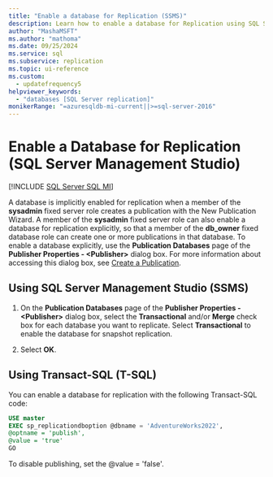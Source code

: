 ```yaml
---
title: "Enable a database for Replication (SSMS)"
description: Learn how to enable a database for Replication using SQL Server Management Studio (SSMS) or Transact-SQL (T-SQL).
author: "MashaMSFT"
ms.author: "mathoma"
ms.date: 09/25/2024
ms.service: sql
ms.subservice: replication
ms.topic: ui-reference
ms.custom:
  - updatefrequency5
helpviewer_keywords:
  - "databases [SQL Server replication]"
monikerRange: "=azuresqldb-mi-current||>=sql-server-2016"
---
```

# Enable a Database for Replication (SQL Server Management Studio)
[!INCLUDE [SQL Server SQL MI](../../includes/applies-to-version/sql-asdbmi.md)]
  
A database is implicitly enabled for replication when a member of the **sysadmin** fixed server role creates a publication with the New Publication Wizard. A member of the **sysadmin** fixed server role can also enable a database for replication explicitly, so that a member of the **db_owner** fixed database role can create one or more publications in that database. To enable a database explicitly, use the **Publication Databases** page of the **Publisher Properties - \<Publisher>** dialog box. For more information about accessing this dialog box, see [Create a Publication](../../relational-databases/replication/publish/create-a-publication.md).  
  
## Using SQL Server Management Studio (SSMS)
  
1.  On the **Publication Databases** page of the **Publisher Properties - \<Publisher>** dialog box, select the **Transactional** and/or **Merge** check box for each database you want to replicate. Select **Transactional** to enable the database for snapshot replication.  
  
2.  Select **OK**.
  
  
## Using Transact-SQL (T-SQL)
You can enable a database for replication with the following Transact-SQL code: 

```sql
USE master
EXEC sp_replicationdboption @dbname = 'AdventureWorks2022',
@optname = 'publish',
@value = 'true'
GO
```

To disable publishing, set the @value = 'false'. 
